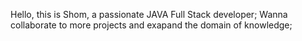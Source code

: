 Hello,
this is Shom,
a passionate JAVA Full Stack developer;
Wanna collaborate to more projects and exapand the domain of knowledge;
